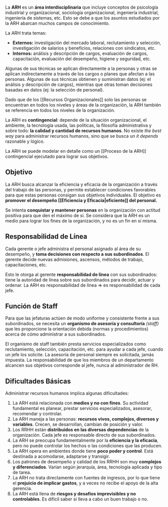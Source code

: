 La **ARH** es un **área interdisciplinaria** que incluye conceptos de psicología industrial y organizacional, sociología organizacional, ingeniería industrial, ingeniería de sistemas, etc. Esto se debe a que los asuntos estudiados por la ARH abarcan muchos campos de conocimiento.

La ARH trata temas:
- **Externos:** investigación del mercado laboral, reclutamiento y selección, investigación de salarios y beneficios, relaciones con sindicatos, etc.
- **Internos:** análisis y descripción de cargos, evaluación de cargos, capacitación, evaluación del desempeño, higiene y seguridad, etc.

Algunas de sus técnicas se aplican directamente a la personas y otras se aplican indirectamente a través de los cargos o planes que afectan a las personas. 
Algunas de sus técnicas obtienen y suministran datos (ej: el análisis y descripción de cargos), mientras que otras toman decisiones basadas en datos (ej: la selección de personal).

Dado que de los [[Recursos Organizacionales]] solo las personas se encuentran en todos los niveles y áreas de la organización, la ARH también se referencia en todos los niveles de la organización.

La ARH es **contingencial**: depende de la situación organizacional, el ambiente, la tecnología usada, las políticas, la filosofía administrativa y sobre todo: **la calidad y cantidad de recursos humanos**. No existe *the best way* para administrar recursos humanos, sino que se busca un *it depends* razonable y lógico.

La ARH se puede modelar en detalle como un [[Proceso de la ARH]] contingencial ejecutado para lograr sus objetivos.

## Objetivo

La ARH busca alcanzar la eficiencia y eficacia de la organización a través del trabajo de las personas, y permite establecer condiciones favorables para que estas personas consigan sus objetivos individuales. El objetivo es **promover el desempeño [[Eficiencia y Eficacia|eficiente]] del personal.**

Se intenta **conquistar y mantener personas** en la organización con actitud positiva para que den el máximo de sí. Se considera que la ARH es un medio para lograr los fines de la organización, y no es un fin en sí misma.

## Responsabilidad de Línea

Cada gerente o jefe administra el personal asignado al área de su desempeño, y **toma decisiones con respecto a sus subordinados**. El gerente decide nuevas admisiones, ascensos, métodos de trabajo, capacitaciones, etc.

Esto le otorga al gerente **responsabilidad de línea** con sus subordinados: tiene la autoridad de línea sobre sus subordinados para decidir, actuar y ordenar. La ARH es responsabilidad de línea => es responsabilidad de cada jefe. 

## Función de Staff

Para que las jefaturas actúen de modo uniforme y consistente frente a sus subordinados, se necesita un **organismo de asesoría y consultoría** *(staff)* que les proporcione la orientación debida (normas y procedimientos) acerca de cómo administrar a sus subordinados.

El organismo de staff también presta servicios especializados como reclutamiento, selección, capacitación, etc. para ayudar a cada jefe, cuando un jefe los solicite. La asesoría de personal siempre es solicitada, jamás impuesta. La responsabilidad de que los miembros de un departamento alcancen sus objetivos corresponde al jefe, nunca al administrador de RH.  

## Dificultades Básicas

Administrar recursos humanos implica algunas dificultades:
1. La ARH está relacionada con **medios y no con fines**. Su actividad fundamental es planear, prestar servicios especializados, asesorar, recomendar y controlar.
2. La ARH maneja a las personas: **recursos vivos, complejos, diversos y variables**. Crecen, se desarrollan, cambian de posición y valor.
3. Los RRHH están **distribuidos en las diversas dependencias** de la organización. Cada jefe es responsable directo de sus subordinados.
4. La ARH se preocupa fundamentalmente por la **eficiencia y la eficacia**, pero no puede controlar los hechos o las condiciones que las producen.
5. La ARH opera en ambientes donde tiene **poco poder y control**. Está destinada a acomodarse, adaptarse y transigir.
6. Los patrones de desempeño y calidad de los RRHH son muy **complejos y diferenciados**. Varían según jerarquía, área, tecnología aplicada y tipo de tarea.
7. La ARH no trata directamente con fuentes de ingresos, por lo que tiene el **prejuicio de implicar gastos**, y a veces no recibe el apoyo de la alta gerencia.
8. La ARH está llena de **riesgos y desafíos imprevisibles y no controlables**. Es difícil saber si lleva a cabo un buen trabajo o no.
